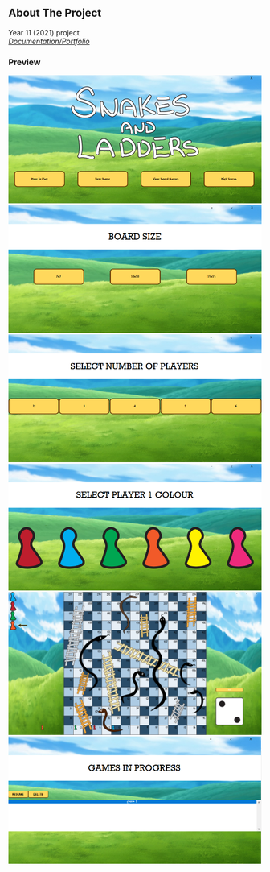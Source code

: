 ## About The Project
Year 11 (2021) project
<br>
_[Documentation/Portfolio](https://github.com/sar-cheng/snakes-and-ladders/blob/main/Portfolio.pdf)_ 

### Preview 

![Home page](https://github.com/sar-cheng/snakes-and-ladders/blob/main/Screenshots/home-page.png)
![Menu-1](https://github.com/sar-cheng/snakes-and-ladders/blob/main/Screenshots/menu-1.png)
![Menu-2](https://github.com/sar-cheng/snakes-and-ladders/blob/main/Screenshots/menu-2.png)
![Menu-3](https://github.com/sar-cheng/snakes-and-ladders/blob/main/Screenshots/menu-3.png)
![Game example](https://github.com/sar-cheng/snakes-and-ladders/blob/main/Screenshots/game-example.png)
![Saved games](https://github.com/sar-cheng/snakes-and-ladders/blob/main/Screenshots/saved-games.png)
